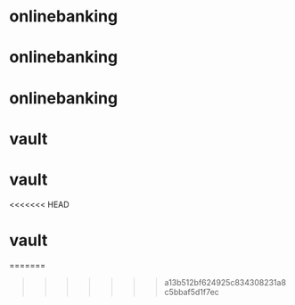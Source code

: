 # onlinebanking
# onlinebanking
# onlinebanking
# vault
# vault
<<<<<<< HEAD
# vault
=======
>>>>>>> a13b512bf624925c834308231a8c5bbaf5d1f7ec
